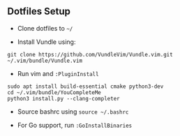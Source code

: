 ## Dotfiles Setup

- Clone dotfiles to `~/`

- Install Vundle using:
 
```
git clone https://github.com/VundleVim/Vundle.vim.git ~/.vim/bundle/Vundle.vim
```

- Run vim and `:PluginInstall`

```
sudo apt install build-essential cmake python3-dev
cd ~/.vim/bundle/YouCompleteMe
python3 install.py --clang-completer
```

- Source bashrc using `source ~/.bashrc`

- For Go support, run `:GoInstallBinaries`
